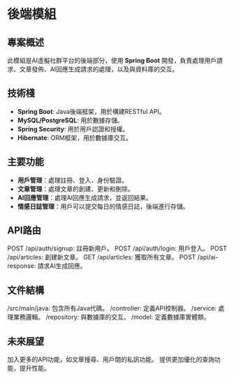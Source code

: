 # 後端模組

## 專案概述
此模組是AI虛擬社群平台的後端部分，使用 **Spring Boot** 開發，負責處理用戶請求、文章發佈、AI回應生成請求的處理，以及與資料庫的交互。

## 技術棧
- **Spring Boot**: Java後端框架，用於構建RESTful API。
- **MySQL/PostgreSQL**: 用於數據存儲。
- **Spring Security**: 用於用戶認證和授權。
- **Hibernate**: ORM框架，用於數據庫交互。

## 主要功能
- **用戶管理**：處理註冊、登入、身份驗證。
- **文章管理**：處理文章的創建、更新和刪除。
- **AI回應管理**：處理AI回應生成請求，並返回結果。
- **情感日誌管理**：用戶可以提交每日的情感日誌，後端進行存儲。

## API路由
POST /api/auth/signup: 註冊新用戶。
POST /api/auth/login: 用戶登入。
POST /api/articles: 創建新文章。
GET /api/articles: 獲取所有文章。
POST /api/ai-response: 請求AI生成回應。

## 文件結構
/src/main/java: 包含所有Java代碼。
/controller: 定義API控制器。
/service: 處理業務邏輯。
/repository: 與數據庫的交互。
/model: 定義數據庫實體類。

## 未來展望
加入更多的API功能，如文章搜尋、用戶間的私訊功能。
提供更加優化的查詢功能，提升性能。
